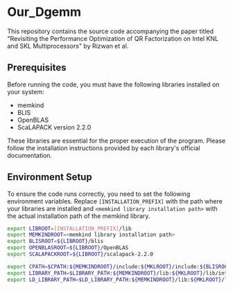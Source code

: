 # Our_Dgemm

This repository contains the source code accompanying the paper titled "Revisiting the Performance Optimization of QR
Factorization on Intel KNL and SKL
Multiprocessors" by Rizwan  et al. 

## Prerequisites

Before running the code, you must have the following libraries installed on your system:

- memkind
- BLIS
- OpenBLAS
- ScaLAPACK version 2.2.0

These libraries are essential for the proper execution of the program. Please follow the installation instructions provided by each library's official documentation.

## Environment Setup

To ensure the code runs correctly, you need to set the following environment variables. Replace `[INSTALLATION_PREFIX]` with the path where your libraries are installed and `<memkind library installation path>` with the actual installation path of the memkind library.

```bash
export LIBROOT=[INSTALLATION_PREFIX]/lib
export MEMKINDROOT=<memkind library installation path>
export BLISROOT=${LIBROOT}/blis
export OPENBLASROOT=${LIBROOT}/OpenBLAS
export SCALAPACKROOT=${LIBROOT}/scalapack-2.2.0

export CPATH=$CPATH:${MEMKINDROOT}/include:${MKLROOT}/include:${BLISROOT}/include
export LIBRARY_PATH=$LIBRARY_PATH:${MEMKINDROOT}/lib:${MKLROOT}/lib/intel64
export LD_LIBRARY_PATH=$LD_LIBRARY_PATH:${MEMKINDROOT}/lib:${MKLROOT}/lib/intel64
